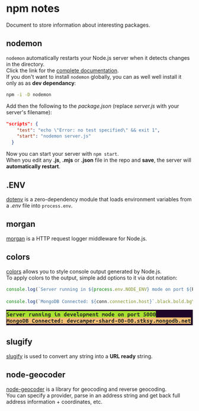 # npm notes
Document to store information about interesting packages. <br>

## nodemon
`nodemon` automatically restarts your Node.js server when it detects changes in the directory. <br>
Click the link for the [complete documentation](https://www.npmjs.com/package/nodemon). <br>
If you don't want to install `nodemon` globally, you can as well well install it only as as **dev dependancy**: <br>

```sh
npm -i -D nodemon
```

Add then the following to the *package.json* (replace *server.js* with your server's filename): <br>

```json
"scripts": {
    "test": "echo \"Error: no test specified\" && exit 1",
    "start": "nodemon server.js"
  }
```

Now you can start your server with `npm start`. <br>
When you edit any **.js**, **.mjs** or **.json** file in the repo and **save**, the server will **automatically restart**. <br>

## .ENV
[dotenv](https://github.com/motdotla/dotenv) is a zero-dependency module that loads environment variables from a *.env* file into `process.env`. <br>


## morgan
[morgan](https://www.npmjs.com/package/morgan) is a HTTP request logger middleware for Node.js. <br>

## colors
[colors](https://www.npmjs.com/package/colors) allows you to style console output generated by Node.js. <br>
To apply colors to the output, simple add options to it via dot notation: <br> 

```js
console.log(`Server running in ${process.env.NODE_ENV} mode on port ${PORT}`.black.bold.bgBrightGreen)

console.log(`MongoDB Connected: ${conn.connection.host}`.black.bold.bgYellow);
```

![node-colors](/images/node-colors.png)


## slugify
[slugify](https://www.npmjs.com/package/slugify) is used to convert any string into a **URL ready** string. <br>

## node-geocoder
[node-geocoder](https://www.npmjs.com/package/node-geocoder) is a library for geocoding and reverse geocoding. <br>
You can specify a provider, parse in an address string and get back full address information + coordinates, etc. <br>
